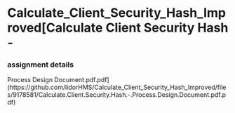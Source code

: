 # Calculate_Client_Security_Hash_Improved[Calculate Client Security Hash - 
<h3> assignment details </h3>
Process Design Document.pdf.pdf](https://github.com/lidorHMS/Calculate_Client_Security_Hash_Improved/files/9178581/Calculate.Client.Security.Hash.-.Process.Design.Document.pdf.pdf)
